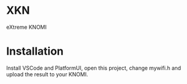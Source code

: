 # XKN
eXtreme KNOMI

# Installation

Install VSCode and PlatformUI, open this project, change mywifi.h and upload the result to your KNOMI.


